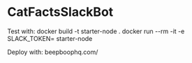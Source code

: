 # CatFactsSlackBot

Test with:
docker build -t starter-node .
docker run --rm -it -e SLACK_TOKEN=<YOUSLACKTOKEN> starter-node

Deploy with: beepboophq.com/
